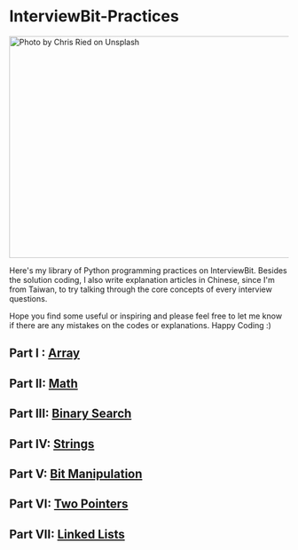 # InterviewBit-Practices
<img src="https://github.com/woodyko3234/InterviewBit-Practices/blob/master/chris-ried-512801-unsplash.jpg" height="400" width="600" title="Photo by Chris Ried on Unsplash">

Here's my library of Python programming practices on InterviewBit.
Besides the solution coding, I also write explanation articles in Chinese, since I'm from Taiwan, to try talking through the core concepts of every interview questions.

Hope you find some useful or inspiring and please feel free to let me know if there are any mistakes on the codes or explanations. Happy Coding :)

## Part I : [Array](https://github.com/woodyko3234/InterviewBit-Practices/blob/master/Arrays/README.md)
## Part II: [Math](https://github.com/woodyko3234/InterviewBit-Practices/blob/master/Math/README.md)
## Part III: [Binary Search](https://github.com/woodyko3234/InterviewBit-Practices/blob/master/Binary%20Search/README.md)
## Part IV: [Strings](https://github.com/woodyko3234/InterviewBit-Practices/blob/master/Strings/README.md)
## Part V: [Bit Manipulation](https://github.com/woodyko3234/InterviewBit-Practices/blob/master/Bit%20Manipulation/README.md)
## Part VI: [Two Pointers](https://github.com/woodyko3234/InterviewBit-Practices/blob/master/Two%20Pointers/README.md)
## Part VII: [Linked Lists](https://github.com/woodyko3234/InterviewBit-Practices/tree/master/Linked%20Lists/README.md)
